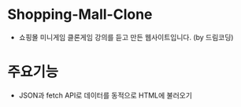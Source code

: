 # Shopping-Mall-Clone
- 쇼핑몰 미니게임 클론게임 강의를 듣고 만든 웹사이트입니다. (by 드림코딩)

# 주요기능
- JSON과 fetch API로 데이터를 동적으로 HTML에 불러오기
